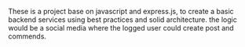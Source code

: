 These is a project base on javascript and express.js, to create a basic backend services using best practices and solid architecture. the logic would be a social media where the logged user could create post and commends.
